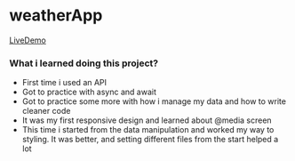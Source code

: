 # weatherApp

[LiveDemo](https://vladius9512.github.io/weatherApp/)

### What i learned doing this project?

-   First time i used an API
-   Got to practice with async and await
-   Got to practice some more with how i manage my data and how to write cleaner code
-   It was my first responsive design and learned about @media screen
-   This time i started from the data manipulation and worked my way to styling. It was better, and setting different files from the start helped a lot
